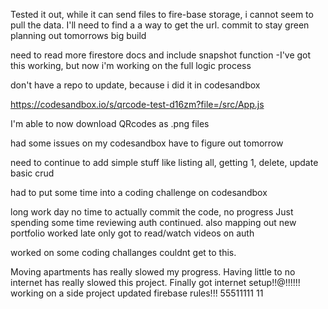 Tested it out, while it can send files to fire-base storage, i cannot seem to pull the data. I'll need to find a a way to get the url.
commit to stay green planning out tomorrows big build


need to read more firestore docs and include snapshot function
-I've got this working, but now i'm working on the full logic process

don't have a repo to update, because i did it in codesandbox

https://codesandbox.io/s/qrcode-test-d16zm?file=/src/App.js

I'm able to now download QRcodes as .png files


had some issues on my codesandbox have to figure out tomorrow

need to continue to add simple stuff like listing all, getting 1, delete, update basic crud

had to put some time into a coding challenge on codesandbox

long work day no time to actually commit the code, no progress
Just spending some time reviewing auth continued. also mapping out new portfolio
worked late only got to read/watch videos on auth

worked on some coding challanges couldnt get to this.

Moving apartments has really slowed my progress.
Having little to no internet has really slowed this project.
Finally got internet setup!!@!!!!!! working on a side project
updated firebase rules!!!
55511111
11
